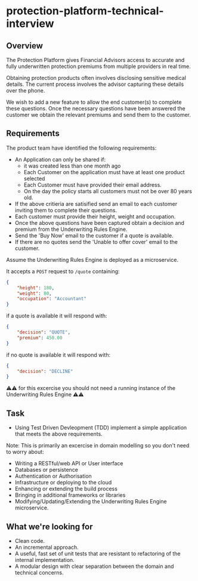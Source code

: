 # protection-platform-technical-interview

## Overview
The Protection Platform gives Financial Advisors access to accurate and fully underwritten protection premiums from multiple providers in real time.

Obtaining protection products often involves disclosing sensitive medical details. The current process involves the advisor capturing these details over the phone. 

We wish to add a new feature to allow the end customer(s) to complete these questions. Once the necessary questions have been answered the customer we obtain the relevant premiums and send them to the customer.

## Requirements
The product team have identified the following requirements:
* An Application can only be shared if:
    * it was created less than one month ago
    * Each Customer on the application must have at least one product selected
    * Each Customer must have provided their email address.
    * On the day the policy starts all customers must not be over 80 years old.
* If the above critieria are satisified send an email to each customer inviting them to complete their questions.
* Each customer must provide their height, weight and occupation.
* Once the above questions have been captured obtain a decision and premium from the Underwriting Rules Engine.
* Send the 'Buy Now' email to the customer if a quote is available.
* If there are no quotes send the 'Unable to offer cover' email to the customer.

Assume the Underwriting Rules Engine is deployed as a microservice.

It accepts a `POST` request to `/quote` containing:
```json
{
    "height": 180,
    "weight": 80,
    "occupation": "Accountant"
}
```

if a quote is available it will respond with:
```json
{
    "decision": "QUOTE",
    "premium": 450.00
}
```
if no quote is available it will respond with:
```json
{
    "decision": "DECLINE"
}
```
⚠️⚠️ for this excercise you should not need a running instance of the Underwriting Rules Engine ⚠️⚠️

## Task
* Using Test Driven Devleopment (TDD) implement a simple application that meets the above requirements.

Note: This is primarily an excercise in domain modelling so you don't need to worry about:
* Writing a RESTful/web API or User interface
* Databases or persistence
* Authentication or Authorisation
* Infrastructure or deploying to the cloud
* Enhancing or extending the build process
* Bringing in additional frameworks or libraries
* Modifying/Updating/Extending the Underwriting Rules Engine microservice.

## What we're looking for
* Clean code.
* An incremental approach.
* A useful, fast set of unit tests that are resistant to refactoring of the internal implementation.
* A modular design with clear separation between the domain and technical concerns.
